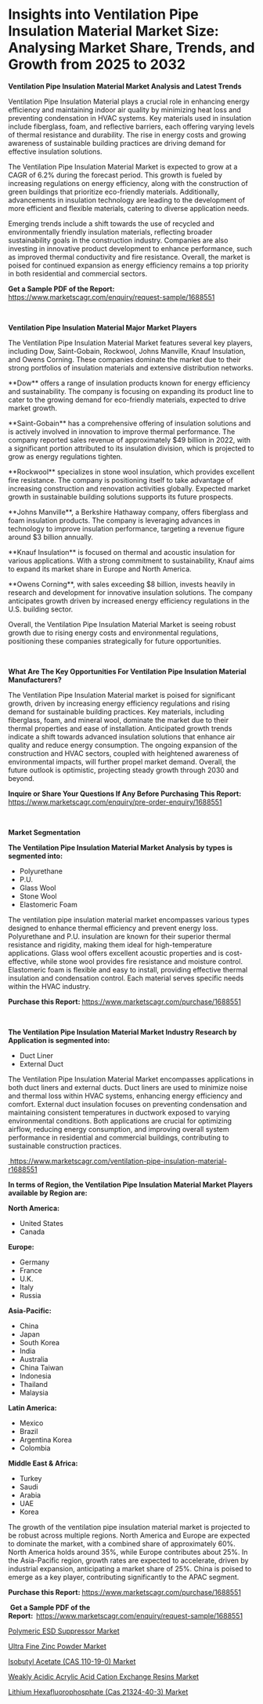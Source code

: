 <p><h1>Insights into Ventilation Pipe Insulation Material Market Size: Analysing Market Share, Trends, and Growth from 2025 to 2032</h1></p><p><strong>Ventilation Pipe Insulation Material Market Analysis and Latest Trends</strong></p>
<p><p>Ventilation Pipe Insulation Material plays a crucial role in enhancing energy efficiency and maintaining indoor air quality by minimizing heat loss and preventing condensation in HVAC systems. Key materials used in insulation include fiberglass, foam, and reflective barriers, each offering varying levels of thermal resistance and durability. The rise in energy costs and growing awareness of sustainable building practices are driving demand for effective insulation solutions.</p><p>The Ventilation Pipe Insulation Material Market is expected to grow at a CAGR of 6.2% during the forecast period. This growth is fueled by increasing regulations on energy efficiency, along with the construction of green buildings that prioritize eco-friendly materials. Additionally, advancements in insulation technology are leading to the development of more efficient and flexible materials, catering to diverse application needs. </p><p>Emerging trends include a shift towards the use of recycled and environmentally friendly insulation materials, reflecting broader sustainability goals in the construction industry. Companies are also investing in innovative product development to enhance performance, such as improved thermal conductivity and fire resistance. Overall, the market is poised for continued expansion as energy efficiency remains a top priority in both residential and commercial sectors.</p></p>
<p><strong>Get a Sample PDF of the Report:&nbsp;</strong> <a href="https://www.marketscagr.com/enquiry/request-sample/1688551?utm_campaign=1902&utm_medium=2&utm_source=Github&utm_content=ia&utm_term=06012025&utm_id=ventilation-pipe-insulation-material">https://www.marketscagr.com/enquiry/request-sample/1688551</a></p>
<p>&nbsp;</p>
<p><strong>Ventilation Pipe Insulation Material Major Market Players</strong></p>
<p><p>The Ventilation Pipe Insulation Material Market features several key players, including Dow, Saint-Gobain, Rockwool, Johns Manville, Knauf Insulation, and Owens Corning. These companies dominate the market due to their strong portfolios of insulation materials and extensive distribution networks.</p><p>**Dow** offers a range of insulation products known for energy efficiency and sustainability. The company is focusing on expanding its product line to cater to the growing demand for eco-friendly materials, expected to drive market growth.</p><p>**Saint-Gobain** has a comprehensive offering of insulation solutions and is actively involved in innovation to improve thermal performance. The company reported sales revenue of approximately $49 billion in 2022, with a significant portion attributed to its insulation division, which is projected to grow as energy regulations tighten.</p><p>**Rockwool** specializes in stone wool insulation, which provides excellent fire resistance. The company is positioning itself to take advantage of increasing construction and renovation activities globally. Expected market growth in sustainable building solutions supports its future prospects.</p><p>**Johns Manville**, a Berkshire Hathaway company, offers fiberglass and foam insulation products. The company is leveraging advances in technology to improve insulation performance, targeting a revenue figure around $3 billion annually.</p><p>**Knauf Insulation** is focused on thermal and acoustic insulation for various applications. With a strong commitment to sustainability, Knauf aims to expand its market share in Europe and North America.</p><p>**Owens Corning**, with sales exceeding $8 billion, invests heavily in research and development for innovative insulation solutions. The company anticipates growth driven by increased energy efficiency regulations in the U.S. building sector.</p><p>Overall, the Ventilation Pipe Insulation Material Market is seeing robust growth due to rising energy costs and environmental regulations, positioning these companies strategically for future opportunities.</p></p>
<p>&nbsp;</p>
<p><strong>What Are The Key Opportunities For Ventilation Pipe Insulation Material Manufacturers?</strong></p>
<p><p>The Ventilation Pipe Insulation Material market is poised for significant growth, driven by increasing energy efficiency regulations and rising demand for sustainable building practices. Key materials, including fiberglass, foam, and mineral wool, dominate the market due to their thermal properties and ease of installation. Anticipated growth trends indicate a shift towards advanced insulation solutions that enhance air quality and reduce energy consumption. The ongoing expansion of the construction and HVAC sectors, coupled with heightened awareness of environmental impacts, will further propel market demand. Overall, the future outlook is optimistic, projecting steady growth through 2030 and beyond.</p></p>
<p><strong>Inquire or Share Your Questions If Any Before Purchasing This Report:</strong> <a href="https://www.marketscagr.com/enquiry/pre-order-enquiry/1688551?utm_campaign=1902&utm_medium=2&utm_source=Github&utm_content=ia&utm_term=06012025&utm_id=ventilation-pipe-insulation-material">https://www.marketscagr.com/enquiry/pre-order-enquiry/1688551</a></p>
<p>&nbsp;</p>
<p><strong>Market Segmentation</strong></p>
<p><strong>The Ventilation Pipe Insulation Material Market Analysis by types is segmented into:</strong></p>
<p><ul><li>Polyurethane</li><li>P.U.</li><li>Glass Wool</li><li>Stone Wool</li><li>Elastomeric Foam</li></ul></p>
<p><p>The ventilation pipe insulation material market encompasses various types designed to enhance thermal efficiency and prevent energy loss. Polyurethane and P.U. insulation are known for their superior thermal resistance and rigidity, making them ideal for high-temperature applications. Glass wool offers excellent acoustic properties and is cost-effective, while stone wool provides fire resistance and moisture control. Elastomeric foam is flexible and easy to install, providing effective thermal insulation and condensation control. Each material serves specific needs within the HVAC industry.</p></p>
<p><strong>Purchase this Report:&nbsp;</strong><a href="https://www.marketscagr.com/purchase/1688551?utm_campaign=1902&utm_medium=2&utm_source=Github&utm_content=ia&utm_term=06012025&utm_id=ventilation-pipe-insulation-material">https://www.marketscagr.com/purchase/1688551</a></p>
<p>&nbsp;</p>
<p><strong>The Ventilation Pipe Insulation Material Market Industry Research by Application is segmented into:</strong></p>
<p><ul><li>Duct Liner</li><li>External Duct</li></ul></p>
<p><p>The Ventilation Pipe Insulation Material Market encompasses applications in both duct liners and external ducts. Duct liners are used to minimize noise and thermal loss within HVAC systems, enhancing energy efficiency and comfort. External duct insulation focuses on preventing condensation and maintaining consistent temperatures in ductwork exposed to varying environmental conditions. Both applications are crucial for optimizing airflow, reducing energy consumption, and improving overall system performance in residential and commercial buildings, contributing to sustainable construction practices.</p></p>
<p><a href="https://www.marketscagr.com/ventilation-pipe-insulation-material-r1688551?utm_campaign=1902&utm_medium=2&utm_source=Github&utm_content=ia&utm_term=06012025&utm_id=ventilation-pipe-insulation-material">&nbsp;https://www.marketscagr.com/ventilation-pipe-insulation-material-r1688551</a></p>
<p><strong>In terms of Region, the Ventilation Pipe Insulation Material Market Players available by Region are:</strong></p>
<p>
    <p> <strong> North America: </strong>
        <ul>
            <li>United States</li>
            <li>Canada</li>
        </ul>
        </p> 
    <p> <strong> Europe: </strong>
        <ul>
            <li>Germany</li>
            <li>France</li>
            <li>U.K.</li>
            <li>Italy</li>
            <li>Russia</li>
        </ul>
        </p> 
    <p> <strong> Asia-Pacific: </strong>
        <ul>
            <li>China</li>
            <li>Japan</li>
            <li>South Korea</li>
            <li>India</li>
            <li>Australia</li>
            <li>China Taiwan</li>
            <li>Indonesia</li>
            <li>Thailand</li>
            <li>Malaysia</li>
        </ul>
        </p> 
    <p> <strong> Latin America: </strong>
        <ul>
            <li>Mexico</li>
            <li>Brazil</li>
            <li>Argentina Korea</li>
            <li>Colombia</li>
        </ul>
        </p> 
    <p> <strong> Middle East & Africa: </strong>
        <ul>
            <li>Turkey</li>
            <li>Saudi</li>
            <li>Arabia</li>
            <li>UAE</li>
            <li>Korea</li>
        </ul>
    </p>
    </p>
<p><p>The growth of the ventilation pipe insulation material market is projected to be robust across multiple regions. North America and Europe are expected to dominate the market, with a combined share of approximately 60%. North America holds around 35%, while Europe contributes about 25%. In the Asia-Pacific region, growth rates are expected to accelerate, driven by industrial expansion, anticipating a market share of 25%. China is poised to emerge as a key player, contributing significantly to the APAC segment.</p></p>
<p><strong>Purchase this Report: </strong><a href="https://www.marketscagr.com/purchase/1688551?utm_campaign=1902&utm_medium=2&utm_source=Github&utm_content=ia&utm_term=06012025&utm_id=ventilation-pipe-insulation-material">https://www.marketscagr.com/purchase/1688551</a></p>
<p>&nbsp;<strong>Get a Sample PDF of the Report:&nbsp;&nbsp;</strong><a href="https://www.marketscagr.com/enquiry/request-sample/1688551?utm_campaign=1902&utm_medium=2&utm_source=Github&utm_content=ia&utm_term=06012025&utm_id=ventilation-pipe-insulation-material">https://www.marketscagr.com/enquiry/request-sample/1688551</a></p>
<p><strong></strong></p>
<p><p><a href="https://www.linkedin.com/pulse/polymeric-esd-suppressor-market-expected-see-rapid-expansion-uh0ne?utm_campaign=1902&utm_medium=2&utm_source=Github&utm_content=ia&utm_term=06012025&utm_id=ventilation-pipe-insulation-material">Polymeric ESD Suppressor Market</a></p><p><a href="https://www.linkedin.com/pulse/information-trends-significant-market-drivers-obstacles-y0cve?utm_campaign=1902&utm_medium=2&utm_source=Github&utm_content=ia&utm_term=06012025&utm_id=ventilation-pipe-insulation-material">Ultra Fine Zinc Powder Market</a></p><p><a href="https://www.linkedin.com/pulse/isobutyl-acetate-cas-110-19-0-market-overview-significant-growth-yw02e?utm_campaign=1902&utm_medium=2&utm_source=Github&utm_content=ia&utm_term=06012025&utm_id=ventilation-pipe-insulation-material">Isobutyl Acetate (CAS 110-19-0) Market</a></p><p><a href="https://github.com/FassouRP/Market-Research-Report-List-6/blob/main/weakly-acidic-acrylic-acid-cation-exchange-resins-market.md?utm_campaign=1902&utm_medium=2&utm_source=Github&utm_content=ia&utm_term=06012025&utm_id=ventilation-pipe-insulation-material">Weakly Acidic Acrylic Acid Cation Exchange Resins Market</a></p><p><a href="https://www.linkedin.com/pulse/deep-insights-lithium-hexafluorophosphate-cas-21324-40-3-market-rfd8e?utm_campaign=1902&utm_medium=2&utm_source=Github&utm_content=ia&utm_term=06012025&utm_id=ventilation-pipe-insulation-material">Lithium Hexafluorophosphate (Cas 21324-40-3) Market</a></p></p>